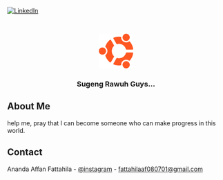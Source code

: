 <!--
*** Thanks for checking out the Best-README-Template. If you have a suggestion
*** that would make this better, please fork the repo and create a pull request
*** or simply open an issue with the tag "enhancement".
*** Thanks again! Now go create something AMAZING! :D
***
***
***
*** To avoid retyping too much info. Do a search and replace for the following:
*** github_username, repo_name, twitter_handle, email, project_title, project_description
-->
<!-- PROJECT SHIELDS -->
<!--
*** I'm using markdown "reference style" links for readability.
*** Reference links are enclosed in brackets [ ] instead of parentheses ( ).
*** See the bottom of this document for the declaration of the reference variables
*** for contributors-url, forks-url, etc. This is an optional, concise syntax you may use.
*** https://www.markdownguide.org/basic-syntax/#reference-style-links
-->
[![LinkedIn][linkedin-shield]][linkedin-url]



<!-- PROJECT LOGO -->
<br />
<p align="center">
  <a href="https://github.com/fanzru">
    <img src="img/ubuntu.png" alt="Logo" width="80" height="80">
  </a>

  <h3 align="center">Sugeng Rawuh Guys...</h3>
</p>



<!-- ABOUT THE PROJECT -->
## About Me

help me, pray that I can become someone who can make progress in this world.

## Contact

Ananda Affan Fattahila - [@instagram](https://www.instagram.com/fattahilaaf_/) - fattahilaaf080701@gmail.com


<!-- MARKDOWN LINKS & IMAGES -->
<!-- https://www.markdownguide.org/basic-syntax/#reference-style-links -->
[linkedin-shield]: https://img.shields.io/badge/-LinkedIn-black.svg?style=for-the-badge&logo=linkedin&colorB=555
[linkedin-url]: https://linkedin.com/in/fanzru

<!---
- 👋 Hi, I’m @Fanzru
Fanzru/Fanzru is a ✨ special ✨ repository because its `README.md` (this file) appears on your GitHub profile.
You can click the Preview link to take a look at your changes.
--->
